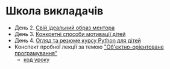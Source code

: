 # Школа викладачів

- День 2. [Свій ідеальний образ ментора](./ideal_mentor.md)
- День 3. [Конкретні способи мотивації дітей](./motovation.md)
- День 4. [Огляд та резюме курсу Python для дітей](./course_resume.md)
- Конспект пробної лекції за темою ["Об'єктно-орієнтоване програмування"](./Lecture_OOP_in_Python.md)
  - [код уроку](./lesson_code.py)
